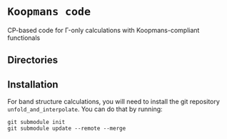 # `Koopmans code`
CP-based code for Γ-only calculations with Koopmans-compliant functionals

## Directories

## Installation
For band structure calculations, you will need to install the git repository `unfold_and_interpolate`. You can do that by running:

```
git submodule init
git submodule update --remote --merge
```
